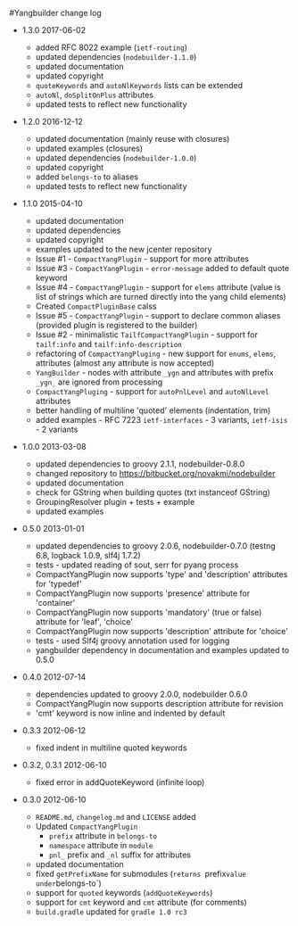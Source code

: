#Yangbuilder change log

* 1.3.0 2017-06-02
    * added RFC 8022 example (`ietf-routing`)
    * updated dependencies (`nodebuilder-1.1.0`)
    * updated documentation
    * updated copyright 
    * `quoteKeywords` and `autoNlKeywords` lists can be extended
    * `autoNl`, `doSplitOnPlus` attributes
    * updated tests to reflect new functionality
    
* 1.2.0 2016-12-12
    * updated documentation (mainly reuse with closures)
    * updated examples (closures)
    * updated dependencies (`nodebuilder-1.0.0`)
    * updated copyright
    * added `belongs-to` to aliases
    * updated tests to reflect new functionality

* 1.1.0 2015-04-10    
    * updated documentation
    * updated dependencies
    * updated copyright
    * examples updated to the new jcenter repository    
    * Issue #1 - `CompactYangPlugin` - support for more attributes
    * Issue #3 - `CompactYangPlugin` - `error-message` added to default quote keyword
    * Issue #4 - `CompactYangPlugin` - support for `elems` attribute (value is list of strings which are turned directly into the yang child elements)
    * Created `CompactPluginBase` calss
    * Issue #5 - `CompactYangPlugin` - support to declare common aliases (provided plugin is registered to the builder)
    * Issue #2 - minimalistic `TailfCompactYangPlugin` - support for `tailf:info` and `tailf:info-description`
    * refactoring of `CompactYangPluging` - new support for `enums`, `elems`, attributes (almost any attribute is now accepted)
    * `YangBuilder` - nodes with attribute `_ygn` and attributes with prefix `_ygn_` are ignored from processing
    * `CompactYangPluging` - support for `autoPnlLevel` and `autoNlLevel` attributes
    * better handling of multiline 'quoted' elements (indentation, trim)
    * added examples -  RFC 7223  `ietf-interfaces` - 3 variants, `ietf-isis` - 2 variants

* 1.0.0 2013-03-08
    * updated dependencies to groovy 2.1.1, nodebuilder-0.8.0
    * changed repository to https://bitbucket.org/novakmi/nodebuilder
    * updated documentation
    * check for GString when building quotes (txt instanceof GString)
    * GroupingResolver plugin + tests + example
    * updated examples

* 0.5.0 2013-01-01
    * updated dependencies to groovy 2.0.6, nodebuilder-0.7.0 (testng 6.8, logback 1.0.9, slf4j 1.7.2)
    * tests - updated reading of sout, serr for pyang process
    * CompactYangPlugin now supports  'type' and 'description' attributes for 'typedef'
    * CompactYangPlugin now supports  'presence' attribute for 'container'
    * CompactYangPlugin now supports  'mandatory' (true or false) attribute for 'leaf', 'choice'
    * CompactYangPlugin now supports  'description' attribute for 'choice'
    * tests - used Slf4j groovy annotation used for logging
    * yangbuilder dependency in documentation and examples updated to 0.5.0


* 0.4.0 2012-07-14
    * dependencies updated to groovy 2.0.0, nodebuilder 0.6.0
    * CompactYangPlugin now supports description attribute for revision
    * 'cmt' keyword is now inline and indented by default

* 0.3.3 2012-06-12
    * fixed indent in multiline quoted keywords

* 0.3.2, 0.3.1 2012-06-10
    * fixed error in addQuoteKeyword (infinite loop)

* 0.3.0 2012-06-10
     * `README.md`, `changelog.md` and `LICENSE` added
     * Updated `CompactYangPlugin`
        * `prefix` attribute in `belongs-to`
        * `namespace` attribute in `module`
        * `pnl_` prefix and `_nl` suffix for attributes
    * updated documentation
    * fixed `getPrefixName` for submodules (`returns `prefix` value under `belongs-to`)
    * support for `quoted` keywords (`addQuoteKeywords`)
    * support for `cmt` keyword and `cmt` attribute (for comments)
    * `build.gradle` updated for `gradle 1.0 rc3`



